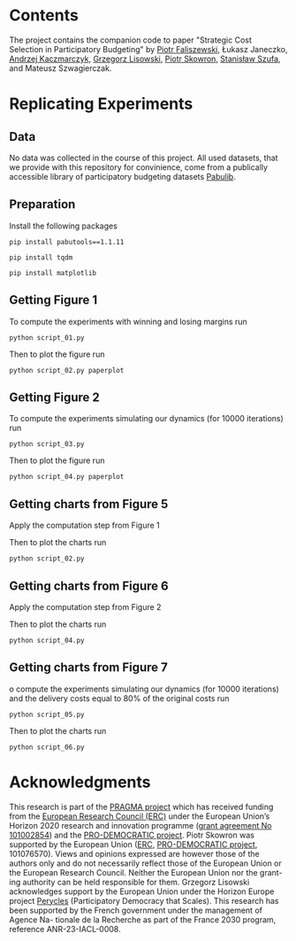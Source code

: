 # Contents
The project contains the companion code to paper "Strategic Cost Selection in
Participatory Budgeting" by [Piotr
Faliszewski](https://home.agh.edu.pl/~faliszew/), Łukasz Janeczko, [Andrzej
Kaczmarczyk](https://akaczmarczyk.com), [Grzegorz
Lisowski](https://scholar.google.com/citations?user=oGo467wAAAAJ&hl=en), [Piotr
Skowron](https://duch.mimuw.edu.pl/~ps219737/), [Stanisław
Szufa](https://szufa.simple.ink), and Mateusz Szwagierczak.

# Replicating Experiments

## Data
No data was collected in the course of this project. All used datasets, that we
provide with this repository for convinience, come
from a publically accessible library of participatory
budgeting datasets [Pabulib](https://pabulib.org/).

## Preparation
Install the following packages

```
pip install pabutools==1.1.11
```
```
pip install tqdm
```
```
pip install matplotlib
```

## Getting Figure 1

To compute the experiments with winning and losing margins run
```
python script_01.py
```

Then to plot the figure run
```
python script_02.py paperplot
```

## Getting Figure 2

To compute the experiments simulating our dynamics (for 10000 iterations) run
```
python script_03.py
```

Then to plot the figure run
```
python script_04.py paperplot
```

## Getting charts from Figure 5

Apply the computation step from Figure 1


Then to plot the charts run
```
python script_02.py
```

## Getting charts from Figure 6

Apply the computation step from Figure 2


Then to plot the charts run
```
python script_04.py
```


## Getting charts from Figure 7

o compute the experiments simulating our dynamics (for 10000 iterations) and the delivery costs equal to 80% of the original costs run
```
python script_05.py
```

Then to plot the charts run
```
python script_06.py
```


# Acknowledgments

This research is part of the [PRAGMA project](https://home.agh.edu.pl/~pragma/)
which has received funding from the [European Research Council
(ERC)](https://erc.europa.eu/homepage) under the European Union’s Horizon 2020
research and innovation programme ([grant agreement No
101002854](https://erc.easme-web.eu/?p=101002854)) and the [PRO-DEMOCRATIC
project](https://duch.mimuw.edu.pl/~ps219737/projects/pro-democratic/). Piotr
Skowron was supported by the European Union
([ERC](https://erc.europa.eu/homepage), [PRO-DEMOCRATIC
project](https://duch.mimuw.edu.pl/~ps219737/projects/pro-democratic/), 101076570).
Views and opinions expressed are however those of the authors only and do not
necessarily reflect those of the European Union or the European Research
Council. Neither the European Union nor the grant- ing authority can be held
responsible for them.
Grzegorz Lisowski acknowledges support by the European Union under the Horizon
Europe project [Perycles](https://perycles-project.eu/) (Participatory Democracy
that Scales).  This research has been supported by the French government under
the management of Agence Na- tionale de la Recherche as part of the France 2030
program, reference ANR-23-IACL-0008.
